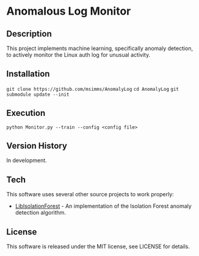 # Anomalous Log Monitor

## Description
This project implements machine learning, specifically anomaly detection, to actively monitor the Linux auth log for unusual activity.

## Installation
`git clone https://github.com/msimms/AnomalyLog`
`cd AnomalyLog`
`git submodule update --init`

## Execution
`python Monitor.py --train --config <config file>`

## Version History
In development.

## Tech
This software uses several other source projects to work properly:
* [LibIsolationForest](https://github.com/msimms/LibIsolationForest) - An implementation of the Isolation Forest anomaly detection algorithm.

## License
This software is released under the MIT license, see LICENSE for details.
